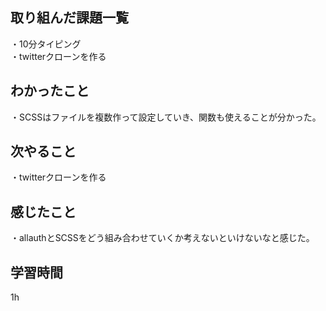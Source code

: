## 取り組んだ課題一覧
・10分タイピング
<br>・twitterクローンを作る

## わかったこと
・SCSSはファイルを複数作って設定していき、関数も使えることが分かった。

## 次やること
・twitterクローンを作る

## 感じたこと
・allauthとSCSSをどう組み合わせていくか考えないといけないなと感じた。
## 学習時間
1h

